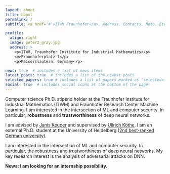```yaml
---
layout: about
title: about
permalink: /
subtitle: <a href='#'>ITWM Fraunhofer</a>. Address. Contacts. Moto. Etc.

profile:
  align: right
  image: peter2_gray.jpg
  address: >
    <p>ITWM, Fraunhofer Institute for Industrial Mathematics</p>
    <p>Fraunhoferplatz 1</p>
    <p>Kaiserslautern, Germany</p>

news: true  # includes a list of news items
latest_posts: true  # includes a list of the newest posts
selected_papers: true # includes a list of papers marked as "selected={true}"
social: true  # includes social icons at the bottom of the page
---
```


Computer science Ph.D. stipend holder at the Fraunhofer Institute for Industrial Mathematics (ITWM) and Fraunhofer Research Center Machine Learning. I am interested in the intersection of ML and computer security. In particular, **robustness** and **trustworthiness** of deep neural networks.

I am advised by  [Janis Keuper](https://www.itwm.fraunhofer.de/en/departments/hpc/staff/janis-keuper.html)  and supervised by [Ullrich Köthe](https://hci.iwr.uni-heidelberg.de/vislearn/people/ullrich-koethe). I am an external Ph.D. student at the University of Heidelberg  ([2nd best-ranked German university](https://www.usnews.com/education/best-global-universities/germany)).

I am interested in the intersection of ML and computer security. In particular, the robustness and trustworthiness of deep neural networks. My key research interest is the analysis of adversarial attacks on DNN.


**News: I am looking for an internship possibility.**



<script src="https://tryhackme.com/badge/1768902"></script>


